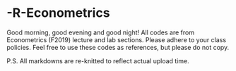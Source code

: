 # -R-Econometrics
Good morning, good evening and good night! All codes are from Econometrics (F2019) lecture and lab sections. Please adhere to your class policies. Feel free to use these codes as references, but please do not copy.

P.S. All markdowns are re-knitted to reflect actual upload time.
